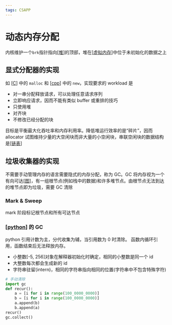 ```yaml
---
tags: CSAPP
---
```


# 动态内存分配

内核维护一个`brk`指针指向[[堆]]的顶部，堆在[[虚拟内存]]中位于未初始化的数据之上

## 显式分配器的实现

如 [[C]] 中的 `malloc` 和 [[cpp]] 中的 `new`，实现要求的 workload 是

- 对一串分配释放请求，可以处理任意请求序列
- 立即响应请求，因而不能有类似 buffer 或重排的技巧
- 只使用堆
- 对齐块
- 不修改已经分配的块

目标是平衡最大化吞吐率和内存利用率。降低堆运行效率的是“碎片”，因而 allocator 试图维持少量的大空闲块而非大量的小空闲块，串联空闲块的数据结构是[[链表]]

## 垃圾收集器的实现

不需要手动管理内存的语言需要隐式的内存分配，称为 GC。GC 将内存视为一个有向可达[[图]]，有一组根节点(例如栈中的数据)和许多堆节点。由根节点无法到达的堆节点即为垃圾，需要 GC 清除

### Mark & Sweep

mark 阶段标记根节点和所有可达节点

### [[python]] 的 GC

python 引用计数为主，分代收集为辅，当引用数为 0 时清除。
函数内循环引用，函数结束后无法释放内存。

- 小整数[-5, 256]对象在解释器初始化时确定，相同的小整数是同一个 id
- 大整数每次都会生成新的 id
- 字符串驻留(intern)，相同的字符串指向相同的位置(字符串中不包含特殊字符)

```python
# 手动清除
import gc
def recur():
    a = [i for i in range(100_0000_0000)]
    b = [i for i in range(100_0000_0000)]
    a.append(b)
    b.append(a)
recur()
gc.collect()
```

[//begin]: # "Autogenerated link references for markdown compatibility"
[堆]: ../../algorithm/data_structure/%E5%A0%86.md "堆"
[虚拟内存]: %E8%99%9A%E6%8B%9F%E5%86%85%E5%AD%98.md "虚拟内存"
[C]: ../../cpp/C.md "C"
[cpp]: ../../cpp/cpp.md "Cpp"
[链表]: ../../algorithm/data_structure/%E9%93%BE%E8%A1%A8.md "链表"
[图]: ../../algorithm/data_structure/%E5%9B%BE.md "图"
[python]: ../../python/python.md "python"
[//end]: # "Autogenerated link references"
